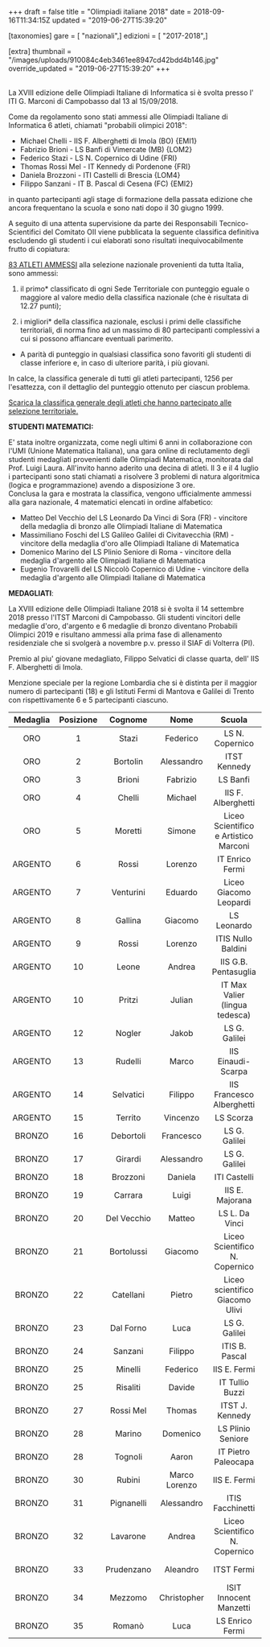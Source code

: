 +++
draft = false
title = "Olimpiadi italiane 2018"
date = 2018-09-16T11:34:15Z
updated = "2019-06-27T15:39:20"

[taxonomies]
gare = [ "nazionali",]
edizioni = [ "2017-2018",]

[extra]
thumbnail = "/images/uploads/910084c4eb3461ee8947cd42bdd4b146.jpg"
override_updated = "2019-06-27T15:39:20"
+++

<br/> La XVIII edizione delle Olimpiadi Italiane di Informatica si è svolta presso l' ITI G. Marconi di Campobasso dal 13 al 15/09/2018.

Come da regolamento sono stati ammessi alle Olimpiadi Italiane di Informatica 6 atleti, chiamati "probabili olimpici 2018":

- Michael Chelli - IIS F. Alberghetti di Imola (BO) {EMI1}
- Fabrizio Brioni - LS Banfi di Vimercate (MB) {LOM2}
- Federico Stazi - LS N. Copernico di Udine {FRI}
- Thomas Rossi Mel - IT Kennedy di Pordenone {FRI}
- Daniela Brozzoni - ITI Castelli di Brescia {LOM4}
- Filippo Sanzani - IT B. Pascal di Cesena (FC) {EMI2}

in quanto partecipanti agli stage di formazione della passata edizione che ancora frequentano la scuola e sono nati dopo il 30 giugno 1999.

A seguito di una attenta supervisione da parte dei Responsabili Tecnico-Scientifici del Comitato OII viene pubblicata la seguente classifica definitiva escludendo gli studenti i cui elaborati sono risultati inequivocabilmente frutto di copiatura:

[83 ATLETI AMMESSI](/oldsite/137/Ammessi_OII2018.xlsx) alla selezione nazionale provenienti da tutta Italia,<br/>sono ammessi:

1. il primo\* classificato di ogni Sede Territoriale con punteggio eguale o maggiore al valore medio della classifica nazionale (che è risultata di 12.27 punti);

2. i migliori\* della classifica nazionale, esclusi i primi delle classifiche territoriali, di norma fino ad un massimo di 80 partecipanti complessivi a cui si possono affiancare eventuali parimerito.

- A parità di punteggio in qualsiasi classifica sono favoriti gli studenti di classe inferiore e, in caso di ulteriore parità, i più giovani.

In calce, la classifica generale di tutti gli atleti partecipanti, 1256 per l'esattezza, con il dettaglio del punteggio ottenuto per ciascun problema.

[Scarica la classifica generale degli atleti che hanno partecipato alle selezione territoriale.](/oldsite/137/classifica-generale-SelezioneTerritoriale_2018.xlsx)

**STUDENTI MATEMATICI:**

E' stata inoltre organizzata, come negli ultimi 6 anni in collaborazione con l'UMI (Unione Matematica Italiana), una gara online di reclutamento degli studenti medagliati provenienti dalle Olimpiadi Matematica, monitorata dal Prof. Luigi Laura. All'invito hanno aderito una decina di atleti. Il 3 e il 4 luglio i partecipanti sono stati chiamati a risolvere 3 problemi di natura algoritmica (logica e programmazione) avendo a disposizione 3 ore.<br/>Conclusa la gara e mostrata la classifica, vengono ufficialmente ammessi alla gara nazionale, 4 matematici elencati in ordine alfabetico:

- Matteo Del Vecchio del LS Leonardo Da Vinci di Sora (FR) - vincitore della medaglia di bronzo alle Olimpiadi Italiane di Matematica
- Massimiliano Foschi del LS Galileo Galilei di Civitavecchia (RM) - vincitore della medaglia d'oro alle Olimpiadi Italiane di Matematica
- Domenico Marino del LS Plinio Seniore di Roma - vincitore della medaglia d'argento alle Olimpiadi Italiane di Matematica
- Eugenio Trovarelli del LS Niccolò Copernico di Udine - vincitore della medaglia d'argento alle Olimpiadi Italiane di Matematica

**MEDAGLIATI**:

La XVIII edizione delle Olimpiadi Italiane 2018 si è svolta il 14 settembre 2018 presso l'ITST Marconi di Campobasso. Gli studenti vincitori delle medaglie d'oro, d'argento e 6 medaglie di bronzo diventano Probabili Olimpici 2019 e risultano ammessi alla prima fase di allenamento residenziale che si svolgerà a novembre p.v. presso il SIAF di Volterra (PI).

Premio al piu' giovane medagliato, Filippo Selvatici di classe quarta, dell' IIS F. Alberghetti di Imola.

Menzione speciale per la regione Lombardia che si è distinta per il maggior numero di partecipanti (18) e gli Istituti Fermi di Mantova e Galilei di Trento con rispettivamente 6 e 5 partecipanti ciascuno.

| **Medaglia** | **Posizione** | **Cognome** |   **Nome**    |              **Scuola**               |      **Città**      | **Classe** |
| :----------: | :-----------: | :---------: | :-----------: | :-----------------------------------: | :-----------------: | :--------: |
|     ORO      |       1       |    Stazi    |   Federico    |            LS N. Copernico            |        Udine        |     V      |
|     ORO      |       2       |  Bortolin   |  Alessandro   |             ITST Kennedy              |      Pordenone      |     IV     |
|     ORO      |       3       |   Brioni    |   Fabrizio    |               LS Banfi                |      Vimercate      |     V      |
|     ORO      |       4       |   Chelli    |    Michael    |          IIS F. Alberghetti           |        Imola        |     V      |
|     ORO      |       5       |   Moretti   |    Simone     | Liceo Scientifico e Artistico Marconi |       Foligno       |     V      |
|   ARGENTO    |       6       |    Rossi    |    Lorenzo    |            IT Enrico Fermi            |       Modena        |     V      |
|   ARGENTO    |       7       |  Venturini  |    Eduardo    |        Liceo Giacomo Leopardi         |      Recanati       |     V      |
|   ARGENTO    |       8       |   Gallina   |    Giacomo    |              LS Leonardo              |       Brescia       |     V      |
|   ARGENTO    |       9       |    Rossi    |    Lorenzo    |          ITIS Nullo Baldini           |       Ravenna       |     V      |
|   ARGENTO    |      10       |    Leone    |    Andrea     |         IIS G.B. Pentasuglia          |       Matera        |     V      |
|   ARGENTO    |      10       |   Pritzi    |    Julian     |    IT Max Valier (lingua tedesca)     |       Bolzano       |     V      |
|   ARGENTO    |      12       |   Nogler    |     Jakob     |             LS G. Galilei             |       Trento        |     V      |
|   ARGENTO    |      13       |   Rudelli   |     Marco     |          IIS Einaudi-Scarpa           |    Montebelluna     |     V      |
|   ARGENTO    |      14       |  Selvatici  |    Filippo    |       IIS Francesco Alberghetti       |        Imola        |     IV     |
|   ARGENTO    |      15       |   Territo   |   Vincenzo    |               LS Scorza               |       Cosenza       |     V      |
|    BRONZO    |      16       |  Debortoli  |   Francesco   |             LS G. Galilei             |       Trento        |     V      |
|    BRONZO    |      17       |   Girardi   |  Alessandro   |             LS G. Galilei             |       Trento        |     V      |
|    BRONZO    |      18       |  Brozzoni   |    Daniela    |             ITI Castelli              |       Brescia       |     V      |
|    BRONZO    |      19       |   Carrara   |     Luigi     |            IIS E. Majorana            |       Seriate       |     V      |
|    BRONZO    |      20       | Del Vecchio |    Matteo     |            LS L. Da Vinci             |        Sora         |     V      |
|    BRONZO    |      21       | Bortolussi  |    Giacomo    |    Liceo Scientifico N. Copernico     |        Udine        |     V      |
|    BRONZO    |      22       |  Catellani  |    Pietro     |    Liceo scientifico Giacomo Ulivi    |        Parma        |     V      |
|    BRONZO    |      23       |  Dal Forno  |     Luca      |             LS G. Galilei             |       Verona        |     V      |
|    BRONZO    |      24       |   Sanzani   |    Filippo    |            ITIS B. Pascal             |       Cesena        |     IV     |
|    BRONZO    |      25       |   Minelli   |   Federico    |             IIS E. Fermi              |       Mantova       |     V      |
|    BRONZO    |      25       |  Risaliti   |    Davide     |            IT Tullio Buzzi            |        Prato        |     V      |
|    BRONZO    |      27       |  Rossi Mel  |    Thomas     |            ITST J. Kennedy            |      Pordenone      |     V      |
|    BRONZO    |      28       |   Marino    |   Domenico    |           LS Plinio Seniore           |        Roma         |     V      |
|    BRONZO    |      28       |   Tognoli   |     Aaron     |          IT Pietro Paleocapa          |       Bergamo       |     V      |
|    BRONZO    |      30       |   Rubini    | Marco Lorenzo |             IIS E. Fermi              |       Mantova       |     V      |
|    BRONZO    |      31       | Pignanelli  |  Alessandro   |           ITIS Facchinetti            |     Castellanza     |     V      |
|    BRONZO    |      32       |  Lavarone   |    Andrea     |    Liceo Scientifico N. Copernico     |        Udine        |     V      |
|    BRONZO    |      33       | Prudenzano  |   Aleandro    |              ITST Fermi               | Francavilla Fontana |     V      |
|    BRONZO    |      34       |   Mezzomo   |  Christopher  |        ISIT Innocent Manzetti         |        Aosta        |     V      |
|    BRONZO    |      35       |   Romanò    |     Luca      |            LS Enrico Fermi            |        Cantù        |     V      |
